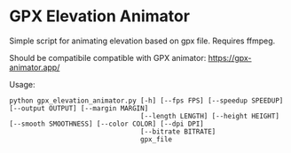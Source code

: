 # GPX Elevation Animator
Simple script for animating elevation based on gpx file. Requires ffmpeg.

Should be compatibile compatible with GPX animator: https://gpx-animator.app/

Usage:
```
python gpx_elevation_animator.py [-h] [--fps FPS] [--speedup SPEEDUP] [--output OUTPUT] [--margin MARGIN]
                                 [--length LENGTH] [--height HEIGHT] [--smooth SMOOTHNESS] [--color COLOR] [--dpi DPI]
                                 [--bitrate BITRATE]
                                 gpx_file
```
